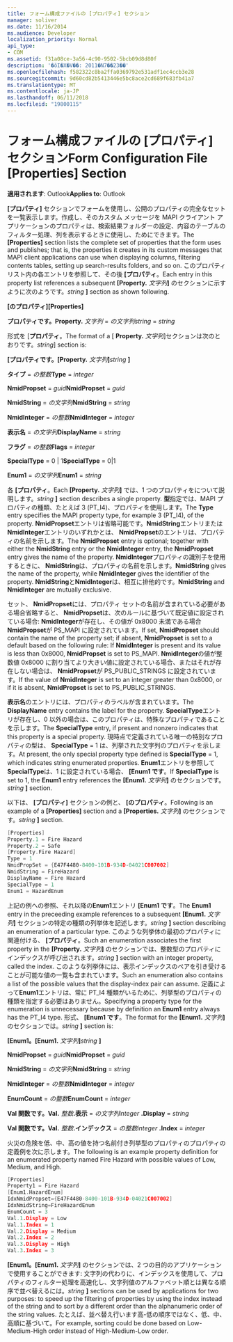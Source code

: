 ```yaml
---
title: フォーム構成ファイルの [プロパティ] セクション
manager: soliver
ms.date: 11/16/2014
ms.audience: Developer
localization_priority: Normal
api_type:
- COM
ms.assetid: f31a08ce-3a56-4c90-9502-5bcb09d8d80f
description: '�ŏI�X�V��: 2011�N7��23��'
ms.openlocfilehash: f582322c8ba2ffa0369792e531adf1ec4ccb3e28
ms.sourcegitcommit: 9d60cd82b5413446e5bc8ace2cd689f683fb41a7
ms.translationtype: MT
ms.contentlocale: ja-JP
ms.lasthandoff: 06/11/2018
ms.locfileid: "19800115"
---
```

# <a name="form-configuration-file-properties-section"></a><span data-ttu-id="cf47d-103">フォーム構成ファイルの [プロパティ] セクション</span><span class="sxs-lookup"><span data-stu-id="cf47d-103">Form Configuration File [Properties] Section</span></span>

  
  
<span data-ttu-id="cf47d-104">**適用されます**: Outlook</span><span class="sxs-lookup"><span data-stu-id="cf47d-104">**Applies to**: Outlook</span></span> 
  
<span data-ttu-id="cf47d-105">**[プロパティ]** セクションでフォームを使用し、公開のプロパティの完全なセットを一覧表示します。作成し、そのカスタム メッセージを MAPI クライアント アプリケーションのプロパティは、検索結果フォルダーの設定、内容のテーブルのフィルター処理、列を表示するときに使用し、ためにできます。</span><span class="sxs-lookup"><span data-stu-id="cf47d-105">The **[Properties]** section lists the complete set of properties that the form uses and publishes; that is, the properties it creates in its custom messages that MAPI client applications can use when displaying columns, filtering contents tables, setting up search-results folders, and so on.</span></span> <span data-ttu-id="cf47d-106">このプロパティ リスト内の各エントリを参照して、その後 **[プロパティ**。</span><span class="sxs-lookup"><span data-stu-id="cf47d-106">Each entry in this property list references a subsequent **[Property.**</span></span> <span data-ttu-id="cf47d-107">_文字列_**]** のセクションに示すように次のようです。</span><span class="sxs-lookup"><span data-stu-id="cf47d-107">_string_ **]** section as shown following.</span></span> 
  
 <span data-ttu-id="cf47d-108">**[のプロパティ]**</span><span class="sxs-lookup"><span data-stu-id="cf47d-108">**[Properties]**</span></span>
  
 <span data-ttu-id="cf47d-109">**プロパティです。**</span><span class="sxs-lookup"><span data-stu-id="cf47d-109">**Property.**</span></span> <span data-ttu-id="cf47d-110">_文字列_ =  _の文字列_</span><span class="sxs-lookup"><span data-stu-id="cf47d-110">_string_ =  _string_</span></span>
  
<span data-ttu-id="cf47d-111">形式を [**プロパティ**。</span><span class="sxs-lookup"><span data-stu-id="cf47d-111">The format of a [ **Property.**</span></span> <span data-ttu-id="cf47d-112">_文字列_]セクションは次のとおりです。</span><span class="sxs-lookup"><span data-stu-id="cf47d-112">_string_] section is:</span></span> 
  
 <span data-ttu-id="cf47d-113">**[プロパティです。**</span><span class="sxs-lookup"><span data-stu-id="cf47d-113">**[Property.**</span></span> <span data-ttu-id="cf47d-114">_文字列_**]**</span><span class="sxs-lookup"><span data-stu-id="cf47d-114">_string_ **]**</span></span>
  
 <span data-ttu-id="cf47d-115">**タイプ** =  _の整数_</span><span class="sxs-lookup"><span data-stu-id="cf47d-115">**Type** =  _integer_</span></span>
  
 <span data-ttu-id="cf47d-116">**NmidPropset** =  _guid_</span><span class="sxs-lookup"><span data-stu-id="cf47d-116">**NmidPropset** =  _guid_</span></span>
  
 <span data-ttu-id="cf47d-117">**NmidString** =  _の文字列_</span><span class="sxs-lookup"><span data-stu-id="cf47d-117">**NmidString** =  _string_</span></span>
  
 <span data-ttu-id="cf47d-118">**NmidInteger** =  _の整数_</span><span class="sxs-lookup"><span data-stu-id="cf47d-118">**NmidInteger** =  _integer_</span></span>
  
 <span data-ttu-id="cf47d-119">**表示名** =  _の文字列_</span><span class="sxs-lookup"><span data-stu-id="cf47d-119">**DisplayName** =  _string_</span></span>
  
 <span data-ttu-id="cf47d-120">**フラグ** =  _の整数_</span><span class="sxs-lookup"><span data-stu-id="cf47d-120">**Flags** =  _integer_</span></span>
  
 <span data-ttu-id="cf47d-121">**SpecialType** = 0 | 1</span><span class="sxs-lookup"><span data-stu-id="cf47d-121">**SpecialType** = 0|1</span></span> 
  
 <span data-ttu-id="cf47d-122">**Enum1** =  _の文字列_</span><span class="sxs-lookup"><span data-stu-id="cf47d-122">**Enum1** =  _string_</span></span>
  
<span data-ttu-id="cf47d-123">各 **[プロパティ**。</span><span class="sxs-lookup"><span data-stu-id="cf47d-123">Each **[Property.**</span></span> <span data-ttu-id="cf47d-124">_文字列_**]** では、1 つのプロパティをについて説明します。</span><span class="sxs-lookup"><span data-stu-id="cf47d-124">_string_ **]** section describes a single property.</span></span> <span data-ttu-id="cf47d-125">**型**指定では、MAPI プロパティの種類、たとえば 3 (PT_I4)、プロパティを使用します。</span><span class="sxs-lookup"><span data-stu-id="cf47d-125">The **Type** entry specifies the MAPI property type, for example 3 (PT_I4), of the property.</span></span> <span data-ttu-id="cf47d-126">**NmidPropset**エントリは省略可能です。**NmidString**エントリまたは**NmidInteger**エントリのいずれかとは、 **NmidPropset**のエントリは、プロパティの名前を示します。</span><span class="sxs-lookup"><span data-stu-id="cf47d-126">The **NmidPropset** entry is optional; together with either the **NmidString** entry or the **NmidInteger** entry, the **NmidPropset** entry gives the name of the property.</span></span> <span data-ttu-id="cf47d-127">**NmidInteger**プロパティの識別子を使用するときに、 **NmidString**は、プロパティの名前を示します。</span><span class="sxs-lookup"><span data-stu-id="cf47d-127">**NmidString** gives the name of the property, while **NmidInteger** gives the identifier of the property.</span></span> <span data-ttu-id="cf47d-128">**NmidString**と**NmidInteger**は、相互に排他的です。</span><span class="sxs-lookup"><span data-stu-id="cf47d-128">**NmidString** and **NmidInteger** are mutually exclusive.</span></span> 
  
<span data-ttu-id="cf47d-129">セット、 **NmidPropset**には、プロパティ セットの名前が含まれている必要がある場合省略すると、 **NmidPropset**は、次のルールに基づいて既定値に設定されている場合: **NmidInteger**が存在し、その値が 0x8000 未満である場合**NmidPropset**が PS_MAPI に設定されています。</span><span class="sxs-lookup"><span data-stu-id="cf47d-129">If set, **NmidPropset** should contain the name of the property set; if absent, **NmidPropset** is set to a default based on the following rule: If **NmidInteger** is present and its value is less than 0x8000, **NmidPropset** is set to PS_MAPI.</span></span> <span data-ttu-id="cf47d-130">**NmidInteger**の値が整数値 0x8000 に割り当てより大きい値に設定されている場合、またはそれが存在しない場合は、 **NmidPropset**が PS_PUBLIC_STRINGS に設定されています。</span><span class="sxs-lookup"><span data-stu-id="cf47d-130">If the value of **NmidInteger** is set to an integer greater than 0x8000, or if it is absent, **NmidPropset** is set to PS_PUBLIC_STRINGS.</span></span> 
  
<span data-ttu-id="cf47d-131">**表示名**のエントリには、プロパティのラベルが含まれています。</span><span class="sxs-lookup"><span data-stu-id="cf47d-131">The **DisplayName** entry contains the label for the property.</span></span> <span data-ttu-id="cf47d-132">**SpecialType**エントリが存在し、0 以外の場合は、このプロパティは、特殊なプロパティであることを示します。</span><span class="sxs-lookup"><span data-stu-id="cf47d-132">The **SpecialType** entry, if present and nonzero indicates that this property is a special property.</span></span> <span data-ttu-id="cf47d-133">現時点で定義されている唯一の特別なプロパティの型は、 **SpecialType** = 1 は、列挙された文字列のプロパティを示します。</span><span class="sxs-lookup"><span data-stu-id="cf47d-133">At present, the only special property type defined is **SpecialType** = 1, which indicates string enumerated properties.</span></span> <span data-ttu-id="cf47d-134">**Enum1**エントリを参照して**SpecialType**は、1 に設定されている場合、 **[Enum1 です**。</span><span class="sxs-lookup"><span data-stu-id="cf47d-134">If **SpecialType** is set to 1, the **Enum1** entry references the **[Enum1.**</span></span> <span data-ttu-id="cf47d-135">_文字列_**]** のセクションです。</span><span class="sxs-lookup"><span data-stu-id="cf47d-135">_string_ **]** section.</span></span> 
  
<span data-ttu-id="cf47d-136">以下は、 **[プロパティ]** セクションの例と、 **[のプロパティ**。</span><span class="sxs-lookup"><span data-stu-id="cf47d-136">Following is an example of a **[Properties]** section and a **[Properties.**</span></span> <span data-ttu-id="cf47d-137">_文字列_**]** のセクションです。</span><span class="sxs-lookup"><span data-stu-id="cf47d-137">_string_ **]** section.</span></span> 
  
```cpp
[Properties]
Property.1 = Fire Hazard
Property.2 = Safe
[Property.Fire Hazard]
Type = 1
NmidPropSet = {E47F4480-8400-101B-934D-04021C007002]
NmidString = FireHazard
DisplayName = Fire Hazard
SpecialType = 1
Enum1 = HazardEnum

```

<span data-ttu-id="cf47d-138">上記の例への参照、それ以降の**Enum1**エントリ **[Enum1 です**。</span><span class="sxs-lookup"><span data-stu-id="cf47d-138">The **Enum1** entry in the preceeding example references to a subsequent **[Enum1.**</span></span> <span data-ttu-id="cf47d-139">_文字列_**]** セクションの特定の種類の列挙体を記述します。</span><span class="sxs-lookup"><span data-stu-id="cf47d-139">_string_ **]** section describing an enumeration of a particular type.</span></span> <span data-ttu-id="cf47d-140">このような列挙体の最初のプロパティに関連付ける、 **[プロパティ**。</span><span class="sxs-lookup"><span data-stu-id="cf47d-140">Such an enumeration associates the first property in the **[Property.**</span></span> <span data-ttu-id="cf47d-141">_文字列_**]** のセクションでは、整数型のプロパティにインデックスが呼び出されます。</span><span class="sxs-lookup"><span data-stu-id="cf47d-141">_string_ **]** section with an integer property, called the index.</span></span> <span data-ttu-id="cf47d-142">このような列挙体には、表示インデックスのペアを引き受けることが可能な値の一覧も含まれています。</span><span class="sxs-lookup"><span data-stu-id="cf47d-142">Such an enumeration also contains a list of the possible values that the display-index pair can assume.</span></span> <span data-ttu-id="cf47d-143">定義によって**Enum1**エントリは、常に PT_I4 種類がいるために、列挙型のプロパティの種類を指定する必要はありません。</span><span class="sxs-lookup"><span data-stu-id="cf47d-143">Specifying a property type for the enumeration is unnecessary because by definition an **Enum1** entry always has the PT_I4 type.</span></span> <span data-ttu-id="cf47d-144">形式、 **[Enum1 です**。</span><span class="sxs-lookup"><span data-stu-id="cf47d-144">The format for the **[Enum1.**</span></span> <span data-ttu-id="cf47d-145">_文字列_**]** のセクションでは。</span><span class="sxs-lookup"><span data-stu-id="cf47d-145">_string_ **]** section is:</span></span> 
  
 <span data-ttu-id="cf47d-146">**[Enum1。**</span><span class="sxs-lookup"><span data-stu-id="cf47d-146">**[Enum1.**</span></span> <span data-ttu-id="cf47d-147">_文字列_**]**</span><span class="sxs-lookup"><span data-stu-id="cf47d-147">_string_ **]**</span></span>
  
 <span data-ttu-id="cf47d-148">**NmidPropset** =  _guid_</span><span class="sxs-lookup"><span data-stu-id="cf47d-148">**NmidPropset** =  _guid_</span></span>
  
 <span data-ttu-id="cf47d-149">**NmidString** =  _の文字列_</span><span class="sxs-lookup"><span data-stu-id="cf47d-149">**NmidString** =  _string_</span></span>
  
 <span data-ttu-id="cf47d-150">**NmidInteger** =  _の整数_</span><span class="sxs-lookup"><span data-stu-id="cf47d-150">**NmidInteger** =  _integer_</span></span>
  
 <span data-ttu-id="cf47d-151">**EnumCount** =  _の整数_</span><span class="sxs-lookup"><span data-stu-id="cf47d-151">**EnumCount** =  _integer_</span></span>
  
 <span data-ttu-id="cf47d-152">**Val 関数です。**</span><span class="sxs-lookup"><span data-stu-id="cf47d-152">**Val.**</span></span> <span data-ttu-id="cf47d-153">_整数_**.表示** =  _の文字列_</span><span class="sxs-lookup"><span data-stu-id="cf47d-153">_integer_ **.Display** =  _string_</span></span>
  
 <span data-ttu-id="cf47d-154">**Val 関数です。**</span><span class="sxs-lookup"><span data-stu-id="cf47d-154">**Val.**</span></span> <span data-ttu-id="cf47d-155">_整数_**.インデックス** =  _の整数_</span><span class="sxs-lookup"><span data-stu-id="cf47d-155">_integer_ **.Index** =  _integer_</span></span>
  
<span data-ttu-id="cf47d-156">火災の危険を低、中、高の値を持つ名前付き列挙型のプロパティのプロパティの定義例を次に示します。</span><span class="sxs-lookup"><span data-stu-id="cf47d-156">The following is an example property definition for an enumerated property named Fire Hazard with possible values of Low, Medium, and High.</span></span>
  
```cpp
[Properties]
Property1 = Fire Hazard
[Enum1.HazardEnum]
IdxNmidPropset={E47F4480-8400-101B-934D-04021C007002]
IdxNmidString=FireHazardEnum
EnumCount = 3
Val.1.Display = Low
Val.1.Index = 1
Val.2.Display = Medium
Val.2.Index = 2
Val.3.Display = High
Val.3.Index = 3

```

 <span data-ttu-id="cf47d-157">**[Enum1。**</span><span class="sxs-lookup"><span data-stu-id="cf47d-157">**[Enum1.**</span></span> <span data-ttu-id="cf47d-158">_文字列_**]** のセクションでは、2 つの目的のアプリケーションで使用することができます: 文字列の代わりに、インデックスを使用して、プロパティのフィルター処理を高速化し、文字列値のアルファベット順とは異なる順序で並べ替えるには。</span><span class="sxs-lookup"><span data-stu-id="cf47d-158">_string_ **]** sections can be used by applications for two purposes: to speed up the filtering of properties by using the index instead of the string and to sort by a different order than the alphanumeric order of the string values.</span></span> <span data-ttu-id="cf47d-159">たとえば、並べ替え行います高-低の順序ではなく、低、中、高順に基づいて。</span><span class="sxs-lookup"><span data-stu-id="cf47d-159">For example, sorting could be done based on Low-Medium-High order instead of High-Medium-Low order.</span></span> 
  


